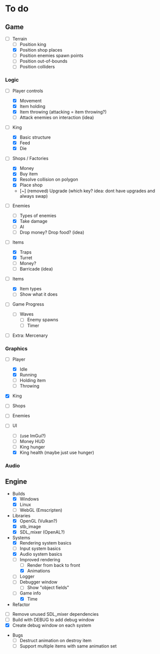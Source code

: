 # To do

## Game

- [ ] Terrain
  - [ ] Position king
  - [x] Position shop places
  - [ ] Position enemies spawn points
  - [ ] Position out-of-bounds
  - [ ] Position colliders

### Logic

- [ ] Player controls
  - [x] Movement
  - [x] Item holding
  - [x] Item throwing (attacking = item throwing?)
  - [ ] Attack enemies on interaction (idea)

- [ ] King
  - [x] Basic structure
  - [x] Feed
  - [x] Die

- [ ] Shops / Factories
  - [x] Money
  - [x] Buy item
  - [x] Resolve collision on polygon
  - [x] Place shop
  - [~] (removed) Upgrade (which key? idea: dont have upgrades and always swap)

- [ ] Enemies
  - [ ] Types of enemies
  - [x] Take damage
  - [ ] AI
  - [ ] Drop money? Drop food? (idea)

- [ ] Items
  - [x] Traps
  - [x] Turret
  - [ ] Money?
  - [ ] Barricade (idea)

- [ ] Items
  - [x] Item types
  - [ ] Show what it does

- [ ] Game Progress
  - [ ] Waves
    - [ ] Enemy spawns
    - [ ] Timer

- [ ] Extra: Mercenary

### Graphics

- [ ] Player
  - [x] Idle
  - [x] Running
  - [ ] Holding item
  - [ ] Throwing
- [x] King
- [ ] Shops
- [ ] Enemies

- [ ] UI
  - [ ] (use ImGui?)
  - [ ] Money HUD
  - [ ] King hunger
  - [x] King health (maybe just use hunger)

### Audio

## Engine

- Builds
  - [x] Windows
  - [x] Linux
  - [ ] WebGL (Emscripten)

- Libraries
  - [x] OpenGL (Vulkan?)
  - [x] stb_image
  - [x] SDL_mixer (OpenAL?)

- Systems
  - [x] Rendering system basics
  - [ ] Input system basics
  - [x] Audio system basics
  - [ ] Improved rendering
    - [ ] Render from back to front
    - [x] Animations
  - [ ] Logger
  - [ ] Debugger window
    - [ ] Show "object fields"
  - [ ] Game info
    - [x] Time

-  Refactor
  - [ ] Remove unused SDL_mixer dependencies
  - [ ] Build with DEBUG to add debug window
  - [x] Create debug window on each system

- Bugs
  - [ ] Destruct animation on destroy item
  - [ ] Support multiple items with same animation set
